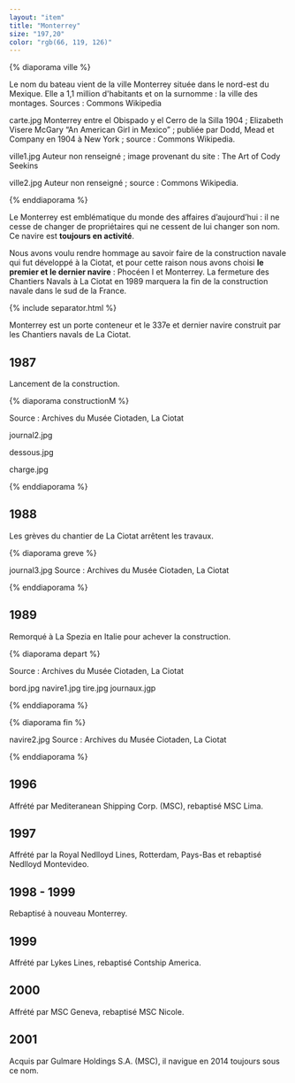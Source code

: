 ```yaml
---
layout: "item"
title: "Monterrey"
size: "197,20"
color: "rgb(66, 119, 126)"
---
```


{% diaporama ville %}

Le nom du bateau vient de la ville Monterrey située dans le nord-est du Mexique. Elle a 1,1 million d'habitants et on la surnomme : la ville des montages. 
Sources : Commons Wikipedia

carte.jpgMonterrey entre el Obispado y el Cerro de la Silla 1904 ; Elizabeth Visere McGary “An American Girl in Mexico” ; publiée par Dodd, Mead et Company en 1904 à New York ; source : Commons Wikipedia.ville1.jpgAuteur non renseigné ; image provenant du site : The Art of Cody Seekinsville2.jpgAuteur non renseigné ; source : Commons Wikipedia.

{% enddiaporama %}


Le Monterrey est emblématique du monde des affaires d’aujourd’hui : il ne cesse de changer de propriétaires qui ne cessent de lui changer son nom. Ce navire est **toujours en activité**. 

Nous avons voulu rendre hommage au savoir faire de la construction navale qui fut développé à la Ciotat, et pour cette raison nous avons choisi **le premier et le dernier navire** : Phocéen I et Monterrey. La fermeture des Chantiers Navals à La Ciotat en 1989 marquera la fin de la construction navale dans le sud de la France. 

{% include separator.html %}

Monterrey est un porte conteneur et le 337e et dernier navire construit par les Chantiers navals de La Ciotat. 

1987
------------

Lancement de la construction.

{% diaporama constructionM %}

Source : Archives du Musée Ciotaden, La Ciotat

journal2.jpg

dessous.jpg

charge.jpg

{% enddiaporama %}

1988
------------

Les grèves du chantier de La Ciotat arrêtent les travaux.

{% diaporama greve %}

journal3.jpg
Source : Archives du Musée Ciotaden, La Ciotat


{% enddiaporama %}

1989
------------

Remorqué à La Spezia en Italie pour achever la construction.

{% diaporama depart %}

Source : Archives du Musée Ciotaden, La Ciotat

bord.jpg
navire1.jpg
tire.jpg
journaux.jgp

{% enddiaporama %}


{% diaporama fin %}

navire2.jpg
Source : Archives du Musée Ciotaden, La Ciotat

{% enddiaporama %}

1996
------------

Affrété par Mediteranean Shipping Corp. (MSC), rebaptisé MSC Lima.

1997
------------

Affrété par la Royal Nedlloyd Lines, Rotterdam, Pays-Bas et rebaptisé Nedlloyd Montevideo.

1998 - 1999 
------------

Rebaptisé à nouveau Monterrey.

1999
------------

Affrété par Lykes Lines, rebaptisé Contship America.

2000
------------

Affrété par MSC Geneva, rebaptisé MSC Nicole.

2001
------------

Acquis par Gulmare Holdings S.A. (MSC), il navigue en 2014 toujours sous ce nom.